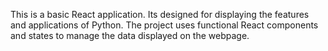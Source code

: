 This is a basic React application.
Its designed for displaying the features and applications of Python.
The project uses functional React components and states to manage the data displayed on the webpage.
